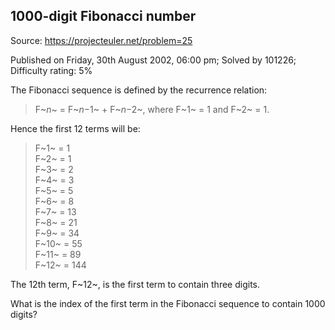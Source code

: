 1000-digit Fibonacci number
---------------------------

Source: https://projecteuler.net/problem=25

Published on Friday, 30th August 2002, 06:00 pm; Solved by 101226;
Difficulty rating: 5%

The Fibonacci sequence is defined by the recurrence relation:

> F~*n*~ = F~*n*−1~ + F~*n*−2~, where F~1~ = 1 and F~2~ = 1.

Hence the first 12 terms will be:

> F~1~ = 1\
>  F~2~ = 1\
>  F~3~ = 2\
>  F~4~ = 3\
>  F~5~ = 5\
>  F~6~ = 8\
>  F~7~ = 13\
>  F~8~ = 21\
>  F~9~ = 34\
>  F~10~ = 55\
>  F~11~ = 89\
>  F~12~ = 144

The 12th term, F~12~, is the first term to contain three digits.

What is the index of the first term in the Fibonacci sequence to contain
1000 digits?
